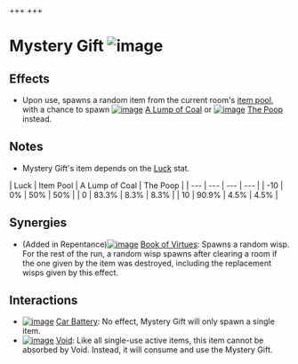 +++
+++

 # Mystery Gift ![image](/image/Mystery_Gift.png) 


Effects
---------


* Upon use, spawns a random item from the current room's [item pool](/wiki/Item_Pool "Item Pool"), with a chance to spawn [![image](/image/A_Lump_of_Coal.png)](/wiki/A_Lump_of_Coal "A Lump of Coal") [A Lump of Coal](/wiki/A_Lump_of_Coal "A Lump of Coal") or [![image](/image/The_Poop.png)](/wiki/The_Poop "The Poop") [The Poop](/wiki/The_Poop "The Poop") instead.


Notes
-------


* Mystery Gift's item depends on the [Luck](/wiki/Luck "Luck") stat.




| Luck | Item Pool | A Lump of Coal | The Poop
 |
| --- | --- | --- | --- |
| -10 | 0% | 50% | 50%
 |
| 0 | 83.3% | 8.3% | 8.3%
 |
| 10 | 90.9% | 4.5% | 4.5%
 |


Synergies
-----------


* (Added in Repentance)[![image](/image/Book_of_Virtues.png)](/wiki/Book_of_Virtues "Book of Virtues") [Book of Virtues](/wiki/Book_of_Virtues "Book of Virtues"): Spawns a random wisp. For the rest of the run, a random wisp spawns after clearing a room if the one given by the item was destroyed, including the replacement wisps given by this effect.


Interactions
--------------


* [![image](/image/Car_Battery.png)](/wiki/Car_Battery "Car Battery") [Car Battery](/wiki/Car_Battery "Car Battery"): No effect, Mystery Gift will only spawn a single item.
* [![image](/image/Void.png)](/wiki/Void "Void") [Void](/wiki/Void "Void"): Like all single-use active items, this item cannot be absorbed by Void. Instead, it will consume and use the Mystery Gift.


